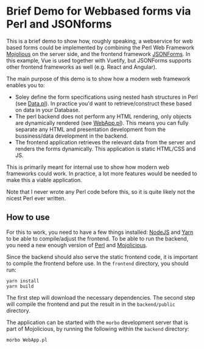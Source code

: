 # Brief Demo for Webbased forms via Perl and JSONforms

This is a brief demo to show how, roughly speaking, a webservice for web based forms could be implemented by combining the Perl Web Framework [Mojolious](https://mojolicious.org/) on the server side, and the frontend framework [JSONForms](https://jsonforms.io/). In this example, Vue is used together with Vuetify, but JSONForms supports other frontend frameworks as well (e.g. React and Angular).

The main purpose of this demo is to show how a modern web framework enables you to:

* Soley define the form specifications using nested hash structures in Perl (see [Data.pl](backend/Data.pl)). In practice you'd want to retrieve/construct these based on data in your Database.
* The perl backend does not perform any HTML rendering, only objects are dynamically rendered (see [WebApp.pl](backend/WebApp.pl)). This means you can fully separate any HTML and presentation development from the bussiness/data development in the backend.
* The frontend application retrieves the relevant data from the server and renders the forms dynamically. This application is static HTML/CSS and JS.

This is primarily meant for internal use to show how modern web frameworks could work. In practice, a lot more features would be needed to make this a viable application.

Note that I never wrote any Perl code before this, so it is quite likely not the nicest Perl ever written.

## How to use

For this to work, you need to have a few things installed: [NodeJS](https://nodejs.org) and [Yarn](https://yarnpkg.com/) to be able to compile/adjust the frontend. To be able to run the backend, you need a new enough version of [Perl](https://www.perl.org/) and [Mojolicious](https://mojolicious.org/).

Since the backend should also serve the static frontend code, it is important to compile the frontend before use. In the `frontend` directory, you should run:

```
yarn install
yarn build
```

The first step will download the necessary dependencies. The second step will compile the frontend and put the result in in the `backend/public` directory.

The application can be started with the `morbo` development server that is part of Mojolicious, by running the following within the `backend` directory:

```
morbo WebApp.pl
```




